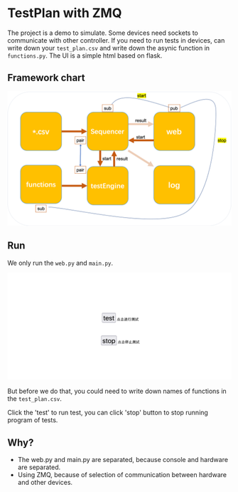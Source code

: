 # TestPlan with ZMQ

The project is a demo to simulate. Some devices need sockets to communicate with other controller. If you need to run tests in devices, can write down your `test_plan.csv` and write down the asynic function in `functions.py`. The UI is a simple html based on flask.

##  Framework chart
![图片](./static/picture.png)

## Run
We only run the `web.py` and `main.py`.

![图片](./static/web.png)

But before we do that, you could need to write down names of functions in the `test_plan.csv`.

Click the 'test' to run test, you can click 'stop' button to stop running program of tests.

## Why?
- The web.py and main.py are separated, because console and hardware are separated.
- Using ZMQ, because of selection of communication between hardware and other devices.

